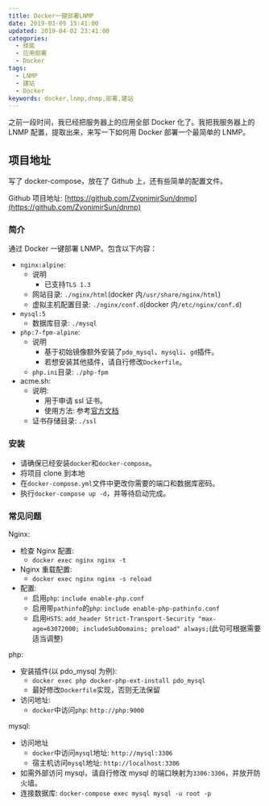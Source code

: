 ```yaml
---
title: Docker一键部署LNMP
date: 2019-03-09 15:41:00
updated: 2019-04-02 23:41:00
categories:
  - 技能
  - 应用部署
  - Docker
tags:
  - LNMP
  - 建站
  - Docker
keywords: docker,lnmp,dnmp,部署,建站
---
```


之前一段时间，我已经把服务器上的应用全部 Docker 化了。我把我服务器上的 LNMP 配置，提取出来，来写一下如何用 Docker 部署一个最简单的 LNMP。

<!--more-->

## 项目地址

写了 docker-compose，放在了 Github 上，还有些简单的配置文件。

Github 项目地址: [https://github.com/ZvonimirSun/dnmp](https://github.com/ZvonimirSun/dnmp)

### 简介

通过 Docker 一键部署 LNMP。包含以下内容：

- `nginx:alpine`:
  - 说明
    - 已支持`TLS 1.3`
  - 网站目录: `./nginx/html`(docker 内`/usr/share/nginx/html`)
  - 虚拟主机配置目录: `./nginx/conf.d`(docker 内`/etc/nginx/conf.d`)
- `mysql:5`
  - 数据库目录: `./mysql`
- `php:7-fpm-alpine`:
  - 说明
    - 基于初始镜像额外安装了`pdo_mysql`、`mysqli`、`gd`插件。
    - 若想安装其他插件，请自行修改`Dockerfile`。
  - `php.ini`目录: `./php-fpm`
- acme.sh:
  - 说明:
    - 用于申请 ssl 证书。
    - 使用方法: 参考[官方文档](https://github.com/Neilpang/acme.sh)
  - 证书存储目录: `./ssl`

### 安装

- 请确保已经安装`docker`和`docker-compose`。
- 将项目 clone 到本地
- 在`docker-compose.yml`文件中更改你需要的端口和数据库密码。
- 执行`docker-compose up -d`，并等待启动完成。

### 常见问题

Nginx:

- 检查 Nginx 配置:
  - `docker exec nginx nginx -t`
- Nginx 重载配置:
  - `docker exec nginx nginx -s reload`
- 配置:
  - 启用`php`: `include enable-php.conf`
  - 启用带`pathinfo`的`php`: `include enable-php-pathinfo.conf`
  - 启用`HSTS`: `add_header Strict-Transport-Security "max-age=63072000; includeSubDomains; preload" always;`(此句可根据需要适当调整)

php:

- 安装插件(以 pdo_mysql 为例):
  - `docker exec php docker-php-ext-install pdo_mysql`
  - 最好修改`Dockerfile`实现，否则无法保留
- 访问地址:
  - `docker`中访问`php`: `http://php:9000`

mysql:

- 访问地址
  - `docker`中访问`mysql`地址: `http://mysql:3306`
  - 宿主机访问`mysql`地址: `http://localhost:3306`
- 如需外部访问 mysql，请自行修改 mysql 的端口映射为`3306:3306`，并放开防火墙。
- 连接数据库: `docker-compose exec mysql mysql -u root -p`
